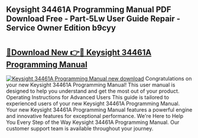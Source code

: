 ## Keysight 34461A Programming Manual PDF Download Free - Part-5Lw User Guide Repair - Service Owner Edition b9cyy

# <h2><a href="http://bc40967.oget.top/?id=Keysight+34461A+Programming+Manual">🔗Download New 👉🔴 Keysight 34461A Programming Manual</a></h2>

[![Keysight 34461A Programming Manual new download](https://i.imgur.com/5g1atiW.png)](http://bc40967.oget.top/?id=Keysight+34461A+Programming+Manual)
Congratulations on your new Keysight 34461A Programming Manual! This user manual is designed to help you understand and get the most out of your product. Operating Instructions for Advanced Users This guide is tailored to experienced users of your new Keysight 34461A Programming Manual. Your new Keysight 34461A Programming Manual features a powerful engine and innovative features for exceptional performance. We're Here to Help You Every Step of the Way Keysight 34461A Programming Manual. Our customer support team is available throughout your journey.

